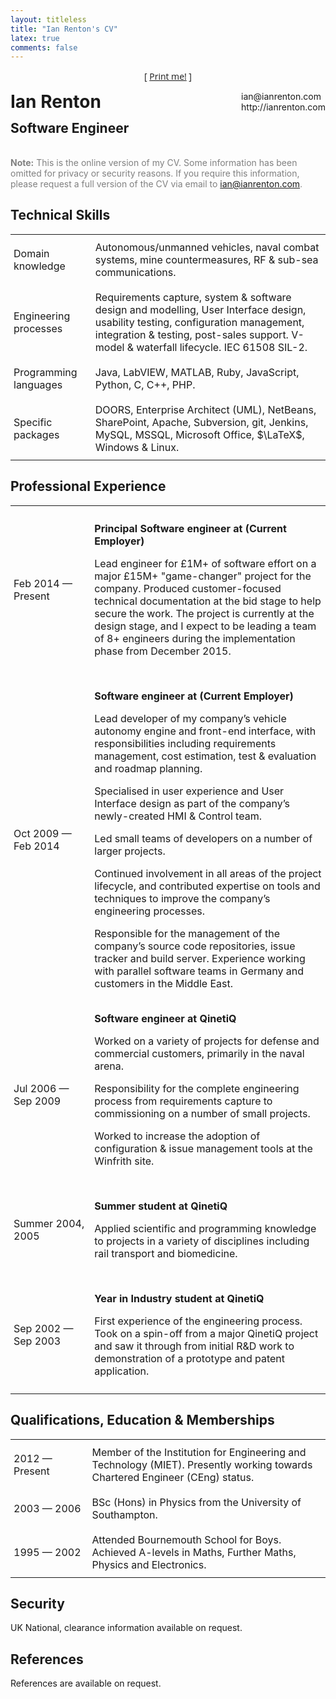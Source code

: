 ```yaml
---
layout: titleless
title: "Ian Renton's CV"
latex: true
comments: false
---
```


<style>
h1 {
  margin-top: 0;
}
td {
  padding: 10px 5px;
  min-width: 7em;
}
.printme {
  text-align: center;
  font-family: 'Open Sans',Helvetica,'Helvetica Neue','Ubuntu Sans','Segoe UI',sans-serif;
  text-decoration: none;
}
@media print {
  .printme {
    display: none;
  }
}
</style>

<p class="printme">[ <a href="#" onclick="window.print();"><i class="fa fa-lg fa-print"></i> Print me!</a> ]</p>
<div style="float:right;">ian@ianrenton.com<br/>http://ianrenton.com</div>
<div style="display:block;"><h1 style="text-decoration: none">Ian&nbsp;Renton</h1>
<h2 style="position: relative; top: -0.8em; text-decoration: none">Software&nbsp;Engineer</h2></div>

<p style="color:gray;"><strong>Note:</strong> This is the online version of my CV. Some information has been omitted for privacy or security reasons.  If you require this information, please request a full version of the CV via email to <a href="mailto:ian@ianrenton.com">ian@ianrenton.com</a>.</p>

## Technical Skills

<table cellspacing="0"><tr><td>
Domain knowledge
</td><td>
Autonomous/unmanned vehicles, naval combat systems, mine countermeasures, RF & sub-sea communications.
</td></tr><tr><td>
Engineering processes
</td><td>
Requirements capture, system & software design and modelling, User Interface design, usability testing, configuration management, integration & testing, post-sales support. V-model & waterfall lifecycle. IEC 61508 SIL-2.
</td></tr><tr><td>
Programming languages
</td><td>
Java, LabVIEW, MATLAB, Ruby, JavaScript, Python, C, C++, PHP.
</td></tr><tr><td>
Specific packages
</td><td>
DOORS, Enterprise Architect (UML), NetBeans, SharePoint, Apache, Subversion, git, Jenkins, MySQL, MSSQL, Microsoft Office, $\LaTeX$, Windows & Linux.
</td></tr></table>

## Professional Experience

<table cellspacing="0"><tr><td>
Feb&nbsp;2014 &mdash; Present
</td><td>
<p><b>Principal Software engineer at (Current Employer)</b></p>
<p>Lead engineer for £1M+ of software effort on a major £15M+ "game-changer" project for the company. Produced customer-focused technical documentation at the bid stage to help secure the work. The project is currently at the design stage, and I expect to be leading a team of 8+ engineers during the implementation phase from December 2015.</p>
</td></tr><tr><td>

Oct&nbsp;2009 &mdash; Feb&nbsp;2014
</td><td>
<p><b>Software engineer at (Current Employer)</b></p>
<p>Lead developer of my company’s vehicle autonomy engine and front-end interface, with responsibilities including requirements management, cost estimation, test & evaluation and roadmap planning.</p>
<p>Specialised in user experience and User Interface design as part of the company’s newly-created HMI & Control team.</p>
<p>Led small teams of developers on a number of larger projects.</p>
<p>Continued involvement in all areas of the project lifecycle, and contributed expertise on tools and techniques to improve the company’s engineering processes.</p>
<p>Responsible for the management of the company’s source code repositories, issue tracker and build server. Experience working with parallel software teams in Germany and customers in the Middle East.</p>
</td></tr><tr><td>

Jul&nbsp;2006 &mdash; Sep&nbsp;2009
</td><td>
<b>Software engineer at QinetiQ</b></p>
<p>Worked on a variety of projects for defense and commercial customers, primarily in the naval arena.</p>
<p>Responsibility for the complete engineering process from requirements capture to commissioning on a number of small projects.</p>
<p>Worked to increase the adoption of configuration & issue management tools at the Winfrith site.</p>
</td></tr><tr><td>

Summer&nbsp;2004, 2005
</td><td>
<p><b>Summer student at QinetiQ</b></p>
<p>Applied scientific and programming knowledge to projects in a variety of disciplines including rail transport and biomedicine.</p>
</td></tr><tr><td>

Sep&nbsp;2002 &mdash; Sep&nbsp;2003
</td><td>
<p><b>Year in Industry student at QinetiQ</b></p>
<p>First experience of the engineering process. Took on a spin-off from a major QinetiQ project and saw it through from initial R&D work to demonstration of a prototype and patent application.</p>
</td></tr></table>

## Qualifications, Education & Memberships

<table cellspacing="0"><tr><td>
2012 &mdash; Present
</td><td>
Member of the Institution for Engineering and Technology (MIET). Presently working towards Chartered Engineer (CEng) status.
</td></tr><tr><td>
2003 &mdash; 2006
</td><td>
BSc (Hons) in Physics from the University of Southampton.
</td></tr><tr><td>
1995 &mdash; 2002
</td><td>
Attended Bournemouth School for Boys. Achieved A-levels in Maths, Further Maths,
Physics and Electronics.
</td></tr></table>

## Security

UK National, clearance information available on request.

## References

References are available on request.
